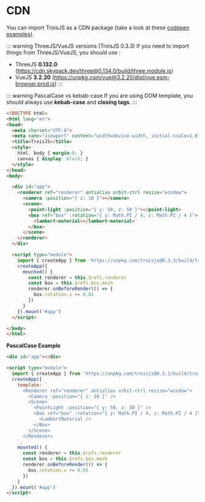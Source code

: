 # CDN

You can import TroisJS as a CDN package (take a look at these [codepen examples](https://codepen.io/collection/AxoWoz)).

::: warning ThreeJS/VueJS versions (TroisJS 0.3.3)
If you need to import things from ThreeJS/VueJS, you should use :
- ThreeJS **0.132.0** (https://cdn.skypack.dev/three@0.134.0/build/three.module.js)
- VueJS **3.2.20** (https://unpkg.com/vue@3.2.20/dist/vue.esm-browser.prod.js)
:::

::: warning PascalCase vs kebab-case
If you are using DOM template, you should always use **kebab-case** and **closing tags**.
:::

```html
<!DOCTYPE html>
<html lang="en">
<head>
  <meta charset="UTF-8">
  <meta name="viewport" content="width=device-width, initial-scale=1.0">
  <title>TroisJS</title>
  <style>
    html, body { margin:0; }
    canvas { display: block; }
  </style>
</head>
<body>

  <div id="app">
    <renderer ref="renderer" antialias orbit-ctrl resize="window">
      <camera :position="{ z: 10 }"></camera>
      <scene>
        <point-light :position="{ y: 50, z: 50 }"></point-light>
        <box ref="box" :rotation="{ y: Math.PI / 4, z: Math.PI / 4 }">
          <lambert-material></lambert-material>
        </box>
      </scene>
    </renderer>
  </div>

  <script type="module">
    import { createApp } from 'https://unpkg.com/troisjs@0.3.3/build/trois.module.cdn.min.js';
    createApp({
      mounted() {
        const renderer = this.$refs.renderer
        const box = this.$refs.box.mesh
        renderer.onBeforeRender(() => {
          box.rotation.x += 0.01
        })
      }
    }).mount('#app')
  </script>

</body>
</html>
```

**PascalCase Example**

```html
<div id="app"></div>

<script type="module">
  import { createApp } from 'https://unpkg.com/troisjs@0.3.1/build/trois.module.cdn.min.js';
  createApp({
    template: `
      <Renderer ref="renderer" antialias orbit-ctrl resize="window">
        <Camera :position="{ z: 10 }" />
        <Scene>
          <PointLight :position="{ y: 50, z: 50 }" />
          <Box ref="box" :rotation="{ y: Math.PI / 4, z: Math.PI / 4 }">
            <LambertMaterial />
          </Box>
        </Scene>
      </Renderer>
    `,
    mounted() {
      const renderer = this.$refs.renderer
      const box = this.$refs.box.mesh
      renderer.onBeforeRender(() => {
        box.rotation.x += 0.01
      })
    }
  }).mount('#app')
</script>
```
